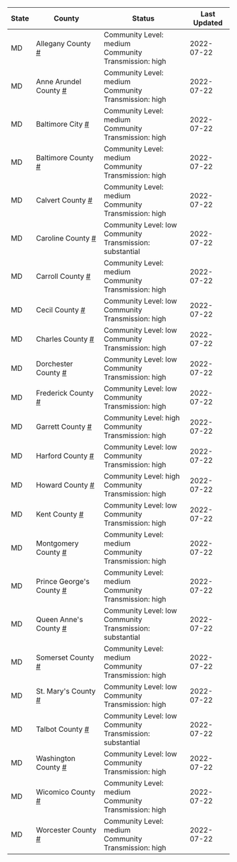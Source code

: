 State | County | Status | Last Updated
--- | --- | --- | --- 
MD | Allegany County <a href="#allegany_county">#</a> | <a name="allegany_county"></a>Community Level: medium<br/>Community Transmission: high | 2022-07-22
MD | Anne Arundel County <a href="#anne_arundel_county">#</a> | <a name="anne_arundel_county"></a>Community Level: medium<br/>Community Transmission: high | 2022-07-22
MD | Baltimore City <a href="#baltimore_city">#</a> | <a name="baltimore_city"></a>Community Level: medium<br/>Community Transmission: high | 2022-07-22
MD | Baltimore County <a href="#baltimore_county">#</a> | <a name="baltimore_county"></a>Community Level: medium<br/>Community Transmission: high | 2022-07-22
MD | Calvert County <a href="#calvert_county">#</a> | <a name="calvert_county"></a>Community Level: medium<br/>Community Transmission: high | 2022-07-22
MD | Caroline County <a href="#caroline_county">#</a> | <a name="caroline_county"></a>Community Level: low<br/>Community Transmission: substantial | 2022-07-22
MD | Carroll County <a href="#carroll_county">#</a> | <a name="carroll_county"></a>Community Level: medium<br/>Community Transmission: high | 2022-07-22
MD | Cecil County <a href="#cecil_county">#</a> | <a name="cecil_county"></a>Community Level: low<br/>Community Transmission: high | 2022-07-22
MD | Charles County <a href="#charles_county">#</a> | <a name="charles_county"></a>Community Level: low<br/>Community Transmission: high | 2022-07-22
MD | Dorchester County <a href="#dorchester_county">#</a> | <a name="dorchester_county"></a>Community Level: low<br/>Community Transmission: high | 2022-07-22
MD | Frederick County <a href="#frederick_county">#</a> | <a name="frederick_county"></a>Community Level: low<br/>Community Transmission: high | 2022-07-22
MD | Garrett County <a href="#garrett_county">#</a> | <a name="garrett_county"></a>Community Level: high<br/>Community Transmission: high | 2022-07-22
MD | Harford County <a href="#harford_county">#</a> | <a name="harford_county"></a>Community Level: low<br/>Community Transmission: high | 2022-07-22
MD | Howard County <a href="#howard_county">#</a> | <a name="howard_county"></a>Community Level: high<br/>Community Transmission: high | 2022-07-22
MD | Kent County <a href="#kent_county">#</a> | <a name="kent_county"></a>Community Level: low<br/>Community Transmission: high | 2022-07-22
MD | Montgomery County <a href="#montgomery_county">#</a> | <a name="montgomery_county"></a>Community Level: medium<br/>Community Transmission: high | 2022-07-22
MD | Prince George's County <a href="#prince_george's_county">#</a> | <a name="prince_george's_county"></a>Community Level: medium<br/>Community Transmission: high | 2022-07-22
MD | Queen Anne's County <a href="#queen_anne's_county">#</a> | <a name="queen_anne's_county"></a>Community Level: low<br/>Community Transmission: substantial | 2022-07-22
MD | Somerset County <a href="#somerset_county">#</a> | <a name="somerset_county"></a>Community Level: medium<br/>Community Transmission: high | 2022-07-22
MD | St. Mary's County <a href="#st._mary's_county">#</a> | <a name="st._mary's_county"></a>Community Level: low<br/>Community Transmission: high | 2022-07-22
MD | Talbot County <a href="#talbot_county">#</a> | <a name="talbot_county"></a>Community Level: low<br/>Community Transmission: substantial | 2022-07-22
MD | Washington County <a href="#washington_county">#</a> | <a name="washington_county"></a>Community Level: low<br/>Community Transmission: high | 2022-07-22
MD | Wicomico County <a href="#wicomico_county">#</a> | <a name="wicomico_county"></a>Community Level: medium<br/>Community Transmission: high | 2022-07-22
MD | Worcester County <a href="#worcester_county">#</a> | <a name="worcester_county"></a>Community Level: medium<br/>Community Transmission: high | 2022-07-22
